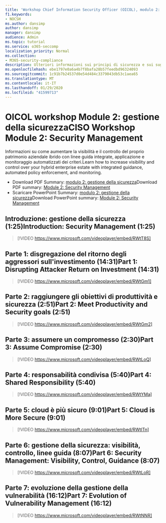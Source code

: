 ```yaml
---
title: 'Workshop Chief Information Security Officer (OICOL), modulo 2: gestione della sicurezza'
f1.keywords:
- NOCSH
ms.author: dansimp
author: dansimp
manager: dansimp
audience: Admin
ms.topic: tutorial
ms.service: o365-seccomp
localization_priority: Normal
ms.collection:
- M365-security-compliance
description: Ulteriori informazioni sui principi di sicurezza e sui suggerimenti per modernizzare la sicurezza nell'organizzazione.
ms.openlocfilehash: ebe1797e0a6a4b7f8bafa28b57feedbd96324093
ms.sourcegitcommit: 1c91b7b24537d0e54d484c3379043db53c1aea65
ms.translationtype: MT
ms.contentlocale: it-IT
ms.lasthandoff: 01/29/2020
ms.locfileid: "41599713"
---
```

# <a name="ciso-workshop-module-2-security-management"></a><span data-ttu-id="29566-103">OICOL workshop Module 2: gestione della sicurezza</span><span class="sxs-lookup"><span data-stu-id="29566-103">CISO Workshop Module 2: Security Management</span></span> 

<span data-ttu-id="29566-104">Informazioni su come aumentare la visibilità e il controllo del proprio patrimonio aziendale ibrido con linee guida integrate, applicazione e monitoraggio automatizzati dei criteri.</span><span class="sxs-lookup"><span data-stu-id="29566-104">Learn how to increase visibility and control over your hybrid enterprise estate with integrated guidance, automated policy enforcement, and monitoring.</span></span>

- <span data-ttu-id="29566-105">Download PDF Summary: [modulo 2: gestione della sicurezza](../media/ciso-workshop-2-security-management.pdf)</span><span class="sxs-lookup"><span data-stu-id="29566-105">Download PDF summary: [Module 2: Security Management](../media/ciso-workshop-2-security-management.pdf)</span></span>
- <span data-ttu-id="29566-106">Scaricare PowerPoint Summary: [modulo 2: gestione della sicurezza](https://docs.microsoft.com/microsoft-365/security/media/ciso-workshop-2-security-management.pptx)</span><span class="sxs-lookup"><span data-stu-id="29566-106">Download PowerPoint summary: [Module 2: Security Management](https://docs.microsoft.com/microsoft-365/security/media/ciso-workshop-2-security-management.pptx)</span></span>

## <a name="introduction-security-management-125"></a><span data-ttu-id="29566-107">Introduzione: gestione della sicurezza (1:25)</span><span class="sxs-lookup"><span data-stu-id="29566-107">Introduction: Security Management (1:25)</span></span>

> [!VIDEO https://www.microsoft.com/videoplayer/embed/RWtT8S]

## <a name="part-1-disrupting-attacker-return-on-investment-1431"></a><span data-ttu-id="29566-108">Parte 1: disgregazione del ritorno degli aggressori sull'investimento (14:31)</span><span class="sxs-lookup"><span data-stu-id="29566-108">Part 1: Disrupting Attacker Return on Investment (14:31)</span></span>

> [!VIDEO https://www.microsoft.com/videoplayer/embed/RWtGm1]

## <a name="part-2-meet-productivity-and-security-goals-251"></a><span data-ttu-id="29566-109">Parte 2: raggiungere gli obiettivi di produttività e sicurezza (2:51)</span><span class="sxs-lookup"><span data-stu-id="29566-109">Part 2: Meet Productivity and Security goals (2:51)</span></span>

> [!VIDEO https://www.microsoft.com/videoplayer/embed/RWtGm2]

## <a name="part-3-assume-compromise-230"></a><span data-ttu-id="29566-110">Parte 3: assumere un compromesso (2:30)</span><span class="sxs-lookup"><span data-stu-id="29566-110">Part 3: Assume Compromise (2:30)</span></span>

> [!VIDEO https://www.microsoft.com/videoplayer/embed/RWtLoQ]

## <a name="part-4-shared-responsibility-540"></a><span data-ttu-id="29566-111">Parte 4: responsabilità condivisa (5:40)</span><span class="sxs-lookup"><span data-stu-id="29566-111">Part 4: Shared Responsibility (5:40)</span></span>

> [!VIDEO https://www.microsoft.com/videoplayer/embed/RWtYMa]

## <a name="part-5-cloud-is-more-secure-901"></a><span data-ttu-id="29566-112">Parte 5: cloud è più sicuro (9:01)</span><span class="sxs-lookup"><span data-stu-id="29566-112">Part 5: Cloud is More Secure (9:01)</span></span>

> [!VIDEO https://www.microsoft.com/videoplayer/embed/RWtITn]

## <a name="part-6-security-management-visibility-control-guidance-807"></a><span data-ttu-id="29566-113">Parte 6: gestione della sicurezza: visibilità, controllo, linee guida (8:07)</span><span class="sxs-lookup"><span data-stu-id="29566-113">Part 6: Security Management: Visibility, Control, Guidance (8:07)</span></span>

> [!VIDEO https://www.microsoft.com/videoplayer/embed/RWtLoR]

## <a name="part-7-evolution-of-vulnerability-management-1612"></a><span data-ttu-id="29566-114">Parte 7: evoluzione della gestione della vulnerabilità (16:12)</span><span class="sxs-lookup"><span data-stu-id="29566-114">Part 7: Evolution of Vulnerability Management (16:12)</span></span>

> [!VIDEO https://www.microsoft.com/videoplayer/embed/RWtNNR]